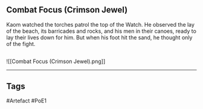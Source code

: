 ## Combat Focus (Crimson Jewel)
Kaom watched the torches patrol the top of the Watch.
He observed the lay of the beach, its barricades and rocks,
and his men in their canoes, ready to lay their lives down for him.
But when his foot hit the sand, he thought only of the fight.
##
![[Combat Focus (Crimson Jewel).png]]

---
## Tags
#Artefact
#PoE1